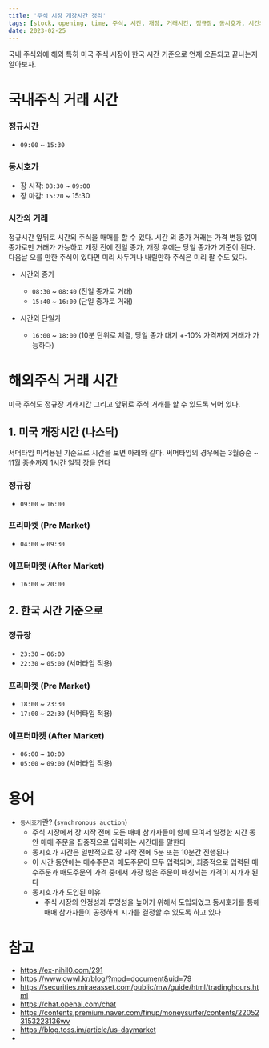 ```yaml
---
title: '주식 시장 개장시간 정리'
tags: [stock, opening, time, 주식, 시간, 개장, 거래시간, 정규장, 동시호가, 시간외, premarket,aftermarket, 미국]
date: 2023-02-25
---
```


국내 주식외에 해외 특히 미국 주식 시장이 한국 시간 기준으로 언제 오픈되고 끝나는지 알아보자.

# 국내주식 거래 시간

### 정규시간

- `09:00` ~ `15:30`

### 동시호가

- 장 시작: `08:30` ~ `09:00`
- 장 마감: `15:20` ~ 15:30

### 시간외 거래 

정규시간 앞뒤로 시간외 주식을 매매를 할 수 있다. 시간 외 종가 거래는 가격 변동 없이 종가로만 거래가 가능하고 개장 전에 전일 종가, 개장 후에는 당일 종가가 기준이 된다. 다음날 오를 만한 주식이 있다면 미리 사두거나 내릴만하 주식은 미리 팔 수도 있다. 

- 시간외 종가
  - `08:30` ~ `08:40` (전일 종가로 거래)
  - `15:40` ~ `16:00` (단일 종가로 거래)

- 시간외 단일가
  - `16:00` ~ `18:00` (10분 단위로 체결, 당일 종가 대기 +-10% 가격까지 거래가 가능하다)


# 해외주식 거래 시간

미국 주식도 정규장 거래시간 그리고 앞뒤로 주식 거래를 할 수 있도록 되어 있다. 

## 1. 미국 개장시간 (나스닥)

서머타임 미적용된 기준으로 시간을 보면 아래와 같다. 써머타임의 경우에는 3월중순 ~ 11월 중순까지 1시간 일찍 장을 연다

### 정규장

- `09:00` ~ `16:00`

### 프리마켓 (Pre Market)

- `04:00` ~ `09:30`

### 애프터마켓 (After Market)

- `16:00` ~ `20:00`

## 2. 한국 시간 기준으로

### 정규장

- `23:30` ~ `06:00`
- `22:30` ~ `05:00` (서머타임 적용)

### 프리마켓 (Pre Market)

- `18:00` ~ `23:30`
- `17:00` ~ `22:30` (서머타임 적용)

### 애프터마켓 (After Market)

- `06:00` ~ `10:00`
- `05:00` ~ `09:00` (서머타임 적용) 

# 용어

- `동시호가`란? (`synchronous auction`)
  - 주식 시장에서 장 시작 전에 모든 매매 참가자들이 함께 모여서 일정한 시간 동안 매매 주문을 집중적으로 입력하는 시간대를 말한다
  - 동시호가 시간은 일반적으로 장 시작 전에 5분 또는 10분간 진행된다
  - 이 시간 동안에는 매수주문과 매도주문이 모두 입력되며, 최종적으로 입력된 매수주문과 매도주문의 가격 중에서 가장 많은 주문이 매칭되는 가격이 시가가 된다
  - 동시호가가 도입된 이유
    - 주식 시장의 안정성과 투명성을 높이기 위해서 도입되었고 동시호가를 통해 매매 참가자들이 공정하게 시가를 결정할 수 있도록 하고 있다

# 참고

- https://ex-nihil0.com/291
- https://www.owwl.kr/blog/?mod=document&uid=79
- https://securities.miraeasset.com/public/mw/guide/html/tradinghours.html
- https://chat.openai.com/chat
- https://contents.premium.naver.com/finup/moneysurfer/contents/220523153223136wv
- https://blog.toss.im/article/us-daymarket
- 
